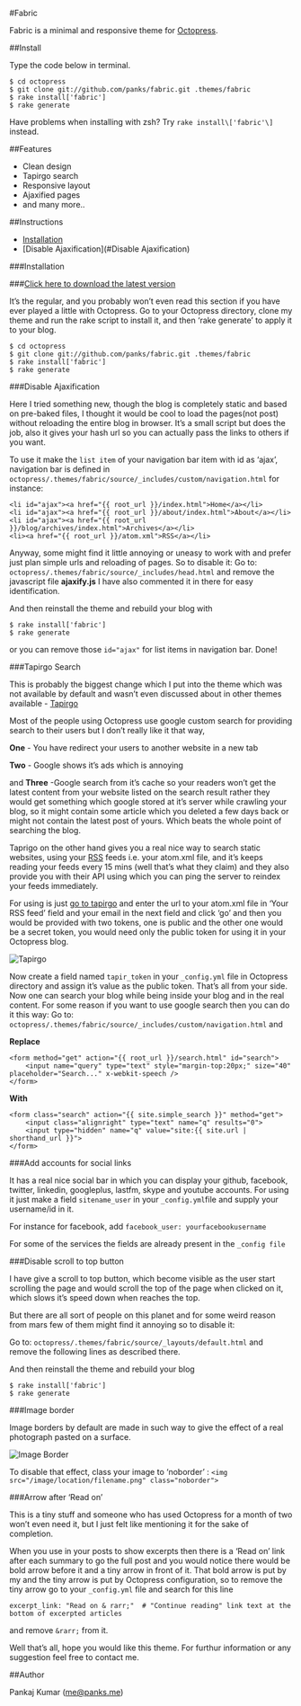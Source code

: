#Fabric

Fabric is a minimal and responsive theme for [Octopress](http://octopress.org/).

##Install

Type the code below in terminal.

	$ cd octopress
	$ git clone git://github.com/panks/fabric.git .themes/fabric
	$ rake install['fabric']
	$ rake generate

Have problems when installing with zsh? Try `rake install\['fabric'\]` instead.

##Features

- Clean design
- Tapirgo search
- Responsive layout
- Ajaxified pages
- and many more..


##Instructions

* [Installation](#Installation)
* [Disable Ajaxification](#Disable Ajaxification)

###Installation

###[Click here to download the latest version](https://github.com/panks/fabric/archive/master.zip)

It’s the regular, and you probably won’t even read this section if you have ever played a little with Octopress. Go to your Octopress directory, clone my theme and run the rake script to install it, and then ‘rake generate’ to apply it to your blog.

    $ cd octopress
    $ git clone git://github.com/panks/fabric.git .themes/fabric
    $ rake install['fabric']
    $ rake generate


###Disable Ajaxification

Here I tried something new, though the blog is completely static and based on pre-baked files, I thought it would be cool to load the pages(not post) without reloading the entire blog in browser.
It’s a small script but does the job, also it gives your hash url so you can actually pass the links to others if you want.

To use it make the `list item` of your navigation bar item with id as ‘ajax’, navigation bar is defined in `octopress/.themes/fabric/source/_includes/custom/navigation.html` for instance:

    <li id="ajax"><a href="{{ root_url }}/index.html">Home</a></li>
    <li id="ajax"><a href="{{ root_url }}/about/index.html">About</a></li>
    <li id="ajax"><a href="{{ root_url }}/blog/archives/index.html">Archives</a></li>
    <li><a href="{{ root_url }}/atom.xml">RSS</a></li>

Anyway, some might find it little annoying or uneasy to work with and prefer just plan simple urls and reloading of pages. So to disable it:
Go to: `octopress/.themes/fabric/source/_includes/head.html` and remove the javascript file **ajaxify.js** I have also commented it in there for easy identification.

And then reinstall the theme and rebuild your blog with

    $ rake install['fabric']
    $ rake generate

or you can remove those `id="ajax"` for list items in navigation bar.
Done!


###Tapirgo Search

This is probably the biggest change which I put into the theme which was not available by default and wasn’t even discussed about in other themes available - [Tapirgo](http://tapirgo.com/)

Most of the people using Octopress use google custom search for providing search to their users but I don’t really like it that way,

**One** - You have redirect your users to another website in a new tab

**Two** - Google shows it’s ads which is annoying

and **Three** -Google search from it’s cache so your readers won’t get the latest content from your website listed on the search result rather they would get something which google stored at it’s server while crawling your blog, so it might contain some article which you deleted a few days back or might not contain the latest post of yours. Which beats the whole point of searching the blog.

Taprigo on the other hand gives you a real nice way to search static websites, using your [RSS](http://en.wikipedia.org/wiki/RSS) feeds i.e. your atom.xml file, and it’s keeps reading your feeds every 15 mins (well that’s what they claim) and they also provide you with their API using which you can ping the server to reindex your feeds immediately.

For using is just [go to tapirgo](http://tapirgo.com/) and enter the url to your atom.xml file in ‘Your RSS feed’ field and your email in the next field and click ‘go’ and then you would be provided with two tokens, one is public and the other one would be a secret token, you would need only the public token for using it in your Octopress blog.

![Tapirgo](http://panks.me/images/tapirgohome.png)

Now create a field named `tapir_token` in your `_config.yml` file in Octopress directory and assign it’s value as the public token. That’s all from your side. Now one can search your blog while being inside your blog and in the real content.
For some reason if you want to use google search then you can do it this way: Go to: `octopress/.themes/fabric/source/_includes/custom/navigation.html` and

**Replace**

    <form method="get" action="{{ root_url }}/search.html" id="search">
        <input name="query" type="text" style="margin-top:20px;" size="40" placeholder="Search..." x-webkit-speech />
    </form>

**With**


    <form class="search" action="{{ site.simple_search }}" method="get">
        <input class="alignright" type="text" name="q" results="0">
        <input type="hidden" name="q" value="site:{{ site.url | shorthand_url }}">
    </form>


###Add accounts for social links

It has a real nice social bar in which you can display your github, facebook, twitter, linkedin, googleplus, lastfm, skype and youtube accounts. For using it just make a field `sitename_user` in your `_config.yml`file and supply your username/id in it.

For instance for facebook, add `facebook_user: yourfacebookusername`

For some of the services the fields are already present in the `_config file`


###Disable scroll to top button

I have give a scroll to top button, which become visible as the user start scrolling the page and would scroll the top of the page when clicked on it, which slows it’s speed down when reaches the top.

But there are all sort of people on this planet and for some weird reason from mars few of them might find it annoying so to disable it:

Go to: `octopress/.themes/fabric/source/_layouts/default.html` and remove the following lines as described there.

And then reinstall the theme and rebuild your blog

    $ rake install['fabric']
    $ rake generate


###Image border

Image borders by default are made in such way to give the effect of a real photograph pasted on a surface.

![Image Border](http://panks.me/images/imagewithborderex.png)

To disable that effect, class your image to ‘noborder’ : `<img src="/image/location/filename.png" class="noborder">`


###Arrow after ‘Read on’

This is a tiny stuff and someone who has used Octopress for a month of two won’t even need it, but I just felt like mentioning it for the sake of completion.

When you use in your posts to show excerpts then there is a ‘Read on’ link after each summary to go the full post and you would notice there would be bold arrow before it and a tiny arrow in front of it. That bold arrow is put by my and the tiny arrow is put by Octopress configuration, so to remove the tiny arrow go to your `_config.yml` file and search for this line

`excerpt_link: "Read on & rarr;"  # "Continue reading" link text at the bottom of excerpted articles`

and remove `&rarr;` from it.

Well that’s all, hope you would like this theme. For furthur information or any suggestion feel free to contact me.


##Author

Pankaj Kumar (me@panks.me)

